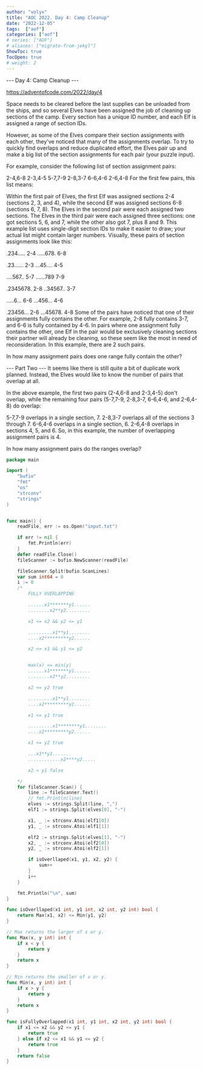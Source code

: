 ```yaml
---
author: "volyx"
title: "AOC 2022. Day 4: Camp Cleanup"
date: "2022-12-05"
tags:  ["aof"]
categories: ["aof"]
# series: ["AOF"]
# aliases: ["migrate-from-jekyl"]
ShowToc: true
TocOpen: true
# weight: 2
---
```


--- Day 4: Camp Cleanup ---

https://adventofcode.com/2022/day/4

Space needs to be cleared before the last supplies can be unloaded from the ships, and so several Elves have been assigned the job of cleaning up sections of the camp. Every section has a unique ID number, and each Elf is assigned a range of section IDs.

However, as some of the Elves compare their section assignments with each other, they've noticed that many of the assignments overlap. To try to quickly find overlaps and reduce duplicated effort, the Elves pair up and make a big list of the section assignments for each pair (your puzzle input).

For example, consider the following list of section assignment pairs:

2-4,6-8
2-3,4-5
5-7,7-9
2-8,3-7
6-6,4-6
2-6,4-8
For the first few pairs, this list means:

Within the first pair of Elves, the first Elf was assigned sections 2-4 (sections 2, 3, and 4), while the second Elf was assigned sections 6-8 (sections 6, 7, 8).
The Elves in the second pair were each assigned two sections.
The Elves in the third pair were each assigned three sections: one got sections 5, 6, and 7, while the other also got 7, plus 8 and 9.
This example list uses single-digit section IDs to make it easier to draw; your actual list might contain larger numbers. Visually, these pairs of section assignments look like this:

.234.....  2-4
.....678.  6-8

.23......  2-3
...45....  4-5

....567..  5-7
......789  7-9

.2345678.  2-8
..34567..  3-7

.....6...  6-6
...456...  4-6

.23456...  2-6
...45678.  4-8
Some of the pairs have noticed that one of their assignments fully contains the other. For example, 2-8 fully contains 3-7, and 6-6 is fully contained by 4-6. In pairs where one assignment fully contains the other, one Elf in the pair would be exclusively cleaning sections their partner will already be cleaning, so these seem like the most in need of reconsideration. In this example, there are 2 such pairs.

In how many assignment pairs does one range fully contain the other?


--- Part Two ---
It seems like there is still quite a bit of duplicate work planned. Instead, the Elves would like to know the number of pairs that overlap at all.

In the above example, the first two pairs (2-4,6-8 and 2-3,4-5) don't overlap, while the remaining four pairs (5-7,7-9, 2-8,3-7, 6-6,4-6, and 2-6,4-8) do overlap:

5-7,7-9 overlaps in a single section, 7.
2-8,3-7 overlaps all of the sections 3 through 7.
6-6,4-6 overlaps in a single section, 6.
2-6,4-8 overlaps in sections 4, 5, and 6.
So, in this example, the number of overlapping assignment pairs is 4.

In how many assignment pairs do the ranges overlap?

```go
package main

import (
	"bufio"
	"fmt"
	"os"
	"strconv"
	"strings"
)


func main() {
	readFile, err := os.Open("input.txt")

	if err != nil {
		fmt.Println(err)
	}
	defer readFile.Close()
	fileScanner := bufio.NewScanner(readFile)

	fileScanner.Split(bufio.ScanLines)
	var sum int64 = 0
	i := 0
	/*
		FULLY OVERLAPPING

		......x1*******y1......
		........x2**y2.........

		x1 <= x2 && y2 <= y1

		.........x1**y1........
		....x2*********y2......

		x2 <= x1 && y1 <= y2


		max(x) <= min(y)
		......x1*******y1......
		........x2**y2.........

		x2 <= y2 true

		.........x1**y1........
		....x2*********y2......

		x1 <= y1 true

		.........x1********y1........
		....x2*********y2......

		x1 <= y2 true

		...x1**y1.......
		............x2****y2.....

		x2 < y1 false

	*/
	for fileScanner.Scan() {
		line := fileScanner.Text()
		// fmt.Println(line)
		elves := strings.Split(line, ",")
		elf1 := strings.Split(elves[0], "-")

		x1, _ := strconv.Atoi(elf1[0])
		y1, _ := strconv.Atoi(elf1[1])

		elf2 := strings.Split(elves[1], "-")
		x2, _ := strconv.Atoi(elf2[0])
		y2, _ := strconv.Atoi(elf2[1])

		if isOverllaped(x1, y1, x2, y2) {
			sum++
		}
		i++
	}

	fmt.Println("\n", sum)
}

func isOverllaped(x1 int, y1 int, x2 int, y2 int) bool {
	return Max(x1, x2) <= Min(y1, y2)
}

// Max returns the larger of x or y.
func Max(x, y int) int {
	if x < y {
		return y
	}
	return x
}

// Min returns the smaller of x or y.
func Min(x, y int) int {
	if x > y {
		return y
	}
	return x
}

func isFullyOverlapped(x1 int, y1 int, x2 int, y2 int) bool {
	if x1 <= x2 && y2 <= y1 {
		return true
	} else if x2 <= x1 && y1 <= y2 {
		return true
	}
	return false
}

```
